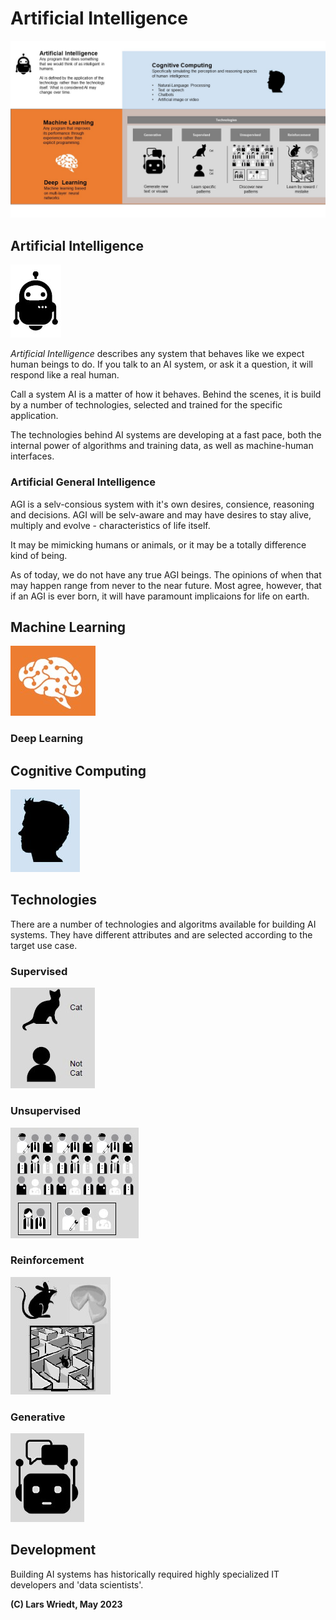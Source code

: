 # Artificial Intelligence

![Artificial Intelligence Definitions](AI_Definition.jpg)

## Artificial Intelligence

![Artificial Intelligence](AI_Definition-AI.jpg)

*Artificial Intelligence* describes any system that behaves like we expect human beings to do. If you talk to an AI system, or ask it a question, it will respond like a real human.

Call a system AI is a matter of how it behaves. Behind the scenes, it is build by a number of technologies, selected and trained for the specific application.

The technologies behind AI systems are developing at a fast pace, both the internal power of algorithms and training data, as well as machine-human interfaces.

### Artificial General Intelligence

AGI is a selv-consious system with it's own desires, consience, reasoning and decisions. AGI will be selv-aware and may have desires to stay alive, multiply and evolve - characteristics of life itself.

It may be mimicking humans or animals, or it may be a totally difference kind of being.

As of today, we do not have any true AGI beings. The opinions of when that may happen range from never to the near future. Most agree, however, that if an AGI is ever born, it will have paramount implicaions for life on earth.


## Machine Learning

![Machine Learning](AI_Definition-MachineLearning.jpg)


### Deep Learning


## Cognitive Computing

![Cognitive Computing](AI_Definition-Cognitive.jpg)




## Technologies


There are a number of technologies and algoritms available for building AI systems. They have different attributes and are selected according to the target use case.



### Supervised

![Supervised](AI_Definition-Supervised.jpg)


### Unsupervised

![Unsupervised](AI_Definition-Unsupervised.jpg)


### Reinforcement

![Reinforcement](AI_Definition-Reinforcement.jpg)


### Generative

![Generative](AI_Definition-Generative.jpg)


## Development

Building AI systems has historically required highly specialized IT developers and 'data scientists'.





**(C) Lars Wriedt, May 2023**
